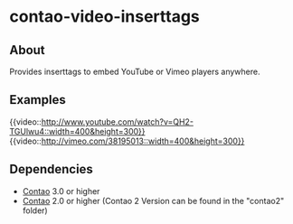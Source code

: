 contao-video-inserttags
======================

About
-----

Provides inserttags to embed YouTube or Vimeo players anywhere.

Examples
--------

{{video::http://www.youtube.com/watch?v=QH2-TGUlwu4::width=400&height=300}}
{{video::http://vimeo.com/38195013::width=400&height=300}}


Dependencies
-------------------

* [Contao](https://github.com/contao/core) 3.0 or higher
* [Contao](https://github.com/contao/core) 2.0 or higher (Contao 2 Version can be found in the "contao2" folder)